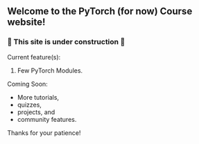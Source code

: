 ## Welcome to the PyTorch (for now) Course website!
### 🚧 This site is under construction 🚧

Current feature(s):

1. Few PyTorch Modules.

Coming Soon:
* More tutorials,
* quizzes,
* projects, and
* community features.

Thanks for your patience!
